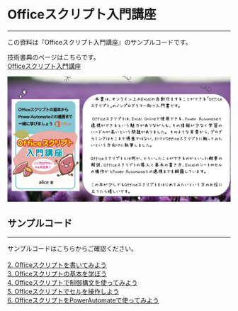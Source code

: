 # Officeスクリプト入門講座
***
この資料は『Officeスクリプト入門講座』のサンプルコードです。

技術書典のページはこちらです。  
[Officeスクリプト入門講座](https://techbookfest.org/product/5760447208751104?productVariantID=4791751158005760&utm_campaign=share&utm_medium=social&utm_source=twitter)

![Introduction](image/introduction.png)

## サンプルコード
***
サンプルコードはこちらからご確認ください。 
<br>  
[2. Officeスクリプトを書いてみよう](2_try_to_write.md)  
[3. Officeスクリプトの基本を学ぼう](3_learn_the_basics.md)  
[4. Officeスクリプトで制御構文を使ってみよう](4_try_to_use_control_syntax.md)  
[5. Officeスクリプトでセルを操作しよう](5._manipulate_cells.md)  
[6. OfficeスクリプトをPowerAutomateで使ってみよう](6_PowerAutomate.md)